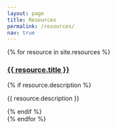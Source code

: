 ```yaml
---
layout: page
title: Resources
permalink: /resources/
nav: true
---
```


<div class="post-list">
  {% for resource in site.resources %}
    <div class="post-item">
      <h3 class="post-title">
        <a href="{{ resource.url | relative_url }}">{{ resource.title }}</a>
      </h3>
      {% if resource.description %}
        <p class="post-meta">{{ resource.description }}</p>
      {% endif %}
    </div>
  {% endfor %}
</div> 